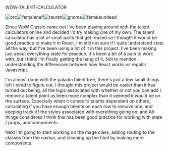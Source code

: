 WOW-TALENT-CALCULATOR

![orc](https://user-images.githubusercontent.com/61264144/213262012-5a638b05-2c7e-424e-ab6d-3f1b8ac76ffb.png)![femalenelf](https://user-images.githubusercontent.com/61264144/213262034-0b5e8f19-ee71-483d-bbb7-26fd1f4f6620.png)![tauren](https://user-images.githubusercontent.com/61264144/213262059-f83270d7-a2d3-4663-861f-dbe7a25e73c3.png)![gnome](https://user-images.githubusercontent.com/61264144/213262072-a18aefc2-19ea-46d5-b0ce-7a3430f3d3b4.png)![femaleundead](https://user-images.githubusercontent.com/61264144/213262110-a331f73e-f426-4f45-9132-f7852e2f11fc.png)

Since WoW Classic came out I've been playing around with the talent calculators online and decided I'd try making one of my own. The talent calculator has a lot of small parts that get reused so I thought it would be good practice to make it in React. I'm still not sure if I quite understand state all the way, but I've been using a lot of it in this project. I've been making just about everything state for practice. It's been a bit of a pain to work with, but I think I'm finally getting the hang of it. Not to mention understanding the differences between how React works vs regular Javascript.

I'm almost done with the paladin talent tree, there's just a few small things left I need to figure out. I thought this project would be easier than it has turned out being, all the logic associated with whether or not you can add / remove a talent point as been more complex than it seemed it would be on the surface. Especially when it comes to talents dependant on others, calculating if you have enough talents on each row to remove one, and keeping track of the styles associated with everything going on. and  All things considered I think this has been good practice for working with state / props, and components. 

Next I'm going to start working on the mage class, adding routing to the classes from the navbar, and cleaning up the html by making more components.
